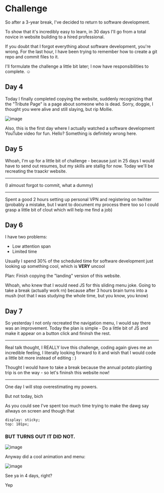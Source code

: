 # Challenge

So after a 3-year break, I've decided to return to software development.


To show that it's incredibly easy to learn, in 30 days I'll go from a total novice in website building to a hired professional.


If you doubt that I forgot everything about software development, you're wrong. For the last hour, I have been trying to remember how to create a git repo and commit files to it.


I'll formulate the challenge a little bit later; I now have responsibilities to complete. ☺️




## Day 4 

Today I finally completed copying the website, suddenly recognizing that the "Tribute Page" is a page about someone who is dead. Sorry, doggie, I thought you were alive and still slaying, but rip Mollie.

![image](https://github.com/Aizmik/FronEndDev-in-30-days/assets/37026135/df2ca4d1-58c3-4a40-81ac-a9c483b1bc18)




Also, this is the first day where I actually watched a software development YouTube video for fun. Hello? Something is definitely wrong here.



## Day 5 

Whoah, I'm up for a little bit of challenge - because just in 25 days I would have to send out resumes, but my skills are stallig for now. Today we'll be recreating the traackr website. 

___ 
(I almoust forgot to commit, what a dummy)
___
Spent a good 2 hours setting up personal VPN and registering on twihter (probably a mistake, but I want to document my process there too so I could grasp a little bit of clout which will help me find a job)

## Day 6 
I have two problems: 
* Low attention span
* Limited time 

Usually I spend 30% of the scheduled time for software development just looking up something cool, which is __VERY__ uncool

Plan: Finish copying the "landing" version of this website. 


Whoah, who knew that I would need JS for this sliding menu joke.
Going to take a break (actually work rn) because after 3 hours brain turns into a mush (not that I was studying the whole time, but you know, you know)


## Day 7 

So yesterday I not only recreated the navigation menu, I would say there was an improvement. Today the plan is simple - Do a little bit of JS and make it appear on a button click and fininsh the rest. 

___
Real talk thought, I REALLY love this challenge, coding again gives me an incredible feeling, I literally looking forward to it and wish that I would code a little bit more instead of editing : ) 

Thought I would have to take a break because the annual potato planting trip is on the way - so let's fininsh this website now!
___

One day I will stop overestimating my powers. 

But not today, bich 

As you could see I've spent too much time trying to make the dawg say allways on screen and though that 

```
display: sticky;
top: 101px;
```


### BUT TURNS OUT IT DID NOT.

![image](https://github.com/Aizmik/FronEndDev-in-30-days/assets/37026135/3d6addd0-9c80-4252-b2b0-9297edc65fa2)


Anyway did a cool animation and menu:

![image](https://github.com/Aizmik/FronEndDev-in-30-days/assets/37026135/be755fb2-1163-41d9-9e53-78f0161bb86b)

See ya in 4 days, right? 

Yep 

